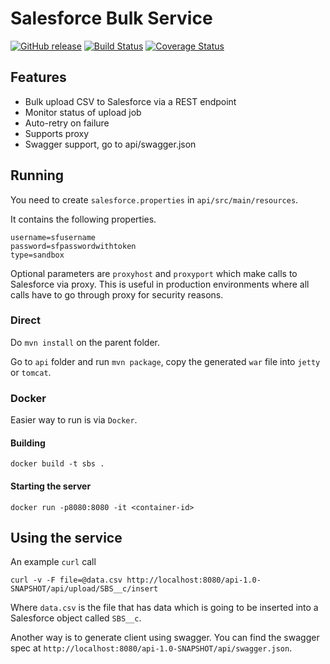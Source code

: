 # Salesforce Bulk Service
[![GitHub release](https://img.shields.io/github/release/prathik/sbs.svg)](https://github.com/prathik/sbs) [![Build Status](https://travis-ci.org/prathik/sbs.svg?branch=master)](https://travis-ci.org/prathik/sbs) [![Coverage Status](https://coveralls.io/repos/github/prathik/sbs/badge.svg?branch=master)](https://coveralls.io/github/prathik/sbs?branch=master)

## Features

* Bulk upload CSV to Salesforce via a REST endpoint
* Monitor status of upload job
* Auto-retry on failure
* Supports proxy
* Swagger support, go to api/swagger.json

## Running

You need to create `salesforce.properties` in `api/src/main/resources`.

It contains the following properties.

```properties
username=sfusername
password=sfpasswordwithtoken
type=sandbox
```

Optional parameters are `proxyhost` and `proxyport` which make calls to Salesforce via proxy. This is useful in production environments where all calls have to go through proxy for security reasons.

### Direct

Do `mvn install` on the parent folder.

Go to `api` folder and run `mvn package`, copy the generated `war` file into `jetty` or `tomcat`.

### Docker

Easier way to run is via `Docker`.

#### Building

`docker build -t sbs .`

#### Starting the server

`docker run -p8080:8080 -it <container-id>`

## Using the service

An example `curl` call

`curl -v -F file=@data.csv http://localhost:8080/api-1.0-SNAPSHOT/api/upload/SBS__c/insert`

Where `data.csv` is the file that has data which is going to be inserted into a Salesforce object called `SBS__c`.

Another way is to generate client using swagger. You can find the swagger spec at `http://localhost:8080/api-1.0-SNAPSHOT/api/swagger.json`.